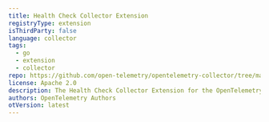 ```yaml
---
title: Health Check Collector Extension
registryType: extension
isThirdParty: false
language: collector
tags:
  - go
  - extension
  - collector
repo: https://github.com/open-telemetry/opentelemetry-collector/tree/main/extension/healthcheckextension
license: Apache 2.0
description: The Health Check Collector Extension for the OpenTelemetry Collector enables an HTTP url that can be probed to check the status of the the OpenTelemetry Collector.
authors: OpenTelemetry Authors
otVersion: latest
---
```

